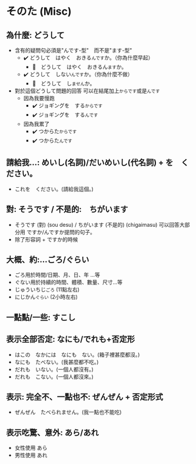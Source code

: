 # そのた (Misc)

## 為什麼: どうして

- 含有的疑問句必須是"んです-型"　而不是"ます-型"
  - :heavy_check_mark: どうして　はやく　おきる`んです`か。（你為什麼早起）
    - :no_entry_sign:　どうして　はやく　おきるん`ます`か。
  - :heavy_check_mark: どうして　しない`んです`か。（你為什麼不做）
    - :no_entry_sign:　どうして　し`ません`か。
- 對於這個どうして問題的回答 可以在結尾加上`からです`或是`んです`
  - 因為我要慢跑
    - :heavy_check_mark: ジョギングを　する`からです`
    - :heavy_check_mark: ジョギングを　する`んです`
  - 因為我累了
    - :heavy_check_mark: つからた`からです`
    - :heavy_check_mark: つからた`んです`

## 請給我...: めいし(名詞)/だいめいし(代名詞) + を　ください。

- これを　ください。(請給我這個。)


## 對: そうです / 不是的:　ちがいます

- そうです (對) (sou desu)  / ちがいます (不是的) (chigaimasu) 可以回答大部分用 ですか/んですか提問的句子。
- 除了形容詞 + ですか的時候

## 大概、約:...ごろ/ぐらい

- ごろ用於時間/日期、月、日、年 ...等
- ぐない用於持續的時間、體積、數量、尺寸...等
- じゅういちじ`ごろ` (11點左右)
- にじかん`ぐらい` (2小時左右)

## 一點點/一些: すこし

## 表示全部否定: なにも/でれも+否定形

- はこの　なかには　なにも　ない。(箱子裡甚麼都沒。)
- なにも　たべない。(我甚麼都不吃。)
- だれも　いない。(一個人都沒有。)
- だれも　こない。(一個人都沒來。)

## 表示: 完全不、一點也不: ぜんぜん + 否定形式

- ぜんぜん　たべられません。(我一點也不能吃)

## 表示吃驚、意外: あら/あれ

- 女性使用 あら
- 男性使用 あれ

